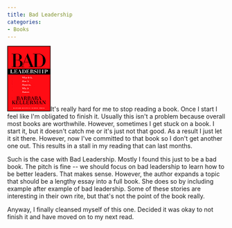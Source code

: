 ```yaml
---
title: Bad Leadership
categories:
- Books
---
```


![](/assets/posts/2005/o_7638432.gif)It's really hard for me to stop reading a book. Once I start I feel like I'm obligated to finish it. Usually this isn't a problem because overall most books are worthwhile. However, sometimes I get stuck on a book. I start it, but it doesn't catch me or it's just not that good. As a result I just let it sit there. However, now I've committed to that book so I don't get another one out. This results in a stall in my reading that can last months.

Such is the case with Bad Leadership. Mostly I found this just to be a bad book. The pitch is fine -- we should focus on bad leadership to learn how to be better leaders. That makes sense. However, the author expands a topic that should be a lengthy essay into a full book. She does so by including example after example of bad leadership. Some of these stories are interesting in their own rite, but that's not the point of the book really.

Anyway, I finally cleansed myself of this one. Decided it was okay to not finish it and have moved on to my next read.
